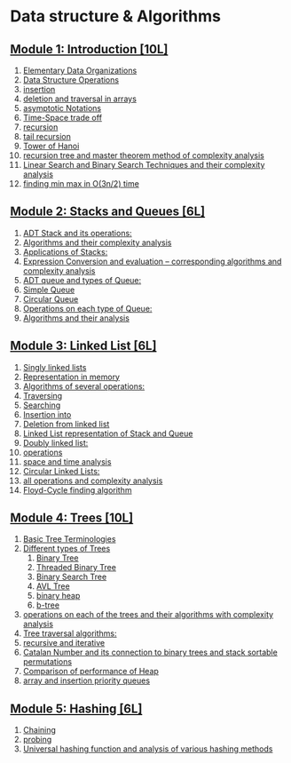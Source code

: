 # Data structure & Algorithms
## [Module 1: Introduction \[10L\]]()
1. [Elementary Data Organizations]()
1. [Data Structure Operations]()
1. [insertion]()
1. [deletion and traversal in arrays]()
1. [asymptotic Notations]()
1. [Time-Space trade off]()
1. [recursion]()
1. [tail recursion]()
1. [Tower of Hanoi]()
1. [recursion tree and master theorem method of complexity analysis]()
1. [Linear Search and Binary Search Techniques and their complexity analysis]()
1. [finding min max in O(3n/2) time]()
## [Module 2: Stacks and Queues \[6L\]]()
1. [ADT Stack and its operations:]()
1. [Algorithms and their complexity analysis]()
1. [Applications of Stacks:]()
1. [Expression Conversion and evaluation – corresponding algorithms and complexity analysis]()
1. [ADT queue and types of Queue:]()
1. [Simple Queue]()
1. [Circular Queue]()
1. [Operations on each type of Queue:]()
1. [Algorithms and their analysis]()
## [Module 3: Linked List \[6L\]]()
1. [Singly linked lists]()
1. [Representation in memory]()
1. [Algorithms of several operations:]()
1. [Traversing]()
1. [Searching]()
1. [Insertion into]()
1. [Deletion from linked list]()
1. [Linked List representation of Stack and Queue]()
1. [Doubly linked list:]()
1. [operations]()
1. [space and time analysis]()
1. [Circular Linked Lists:]()
1. [all operations and complexity analysis]()
1. [Floyd-Cycle finding algorithm]()
## [Module 4: Trees \[10L\]]()
1. [Basic Tree Terminologies]()
1. [Different types of Trees]()
    1. [Binary Tree]()
    1. [Threaded Binary Tree]()
    1. [Binary Search Tree]()
    1. [AVL Tree]()
    1. [binary heap]()
    1. [b-tree]()
1. [operations on each of the trees and their algorithms with complexity analysis]()
1. [Tree traversal algorithms:]()
1. [recursive and iterative]()
1. [Catalan Number and its connection to binary trees and stack sortable permutations]()
1. [Comparison of performance of Heap]()
1. [array and insertion priority queues]()
## [Module 5: Hashing \[6L\]]()
1. [Chaining]()
1. [probing]()
1. [Universal hashing function and analysis of various hashing methods]()
